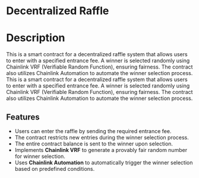 # Decentralized Raffle



# Description

This is a smart contract for a decentralized raffle system that allows users to enter with a specified entrance fee. A winner is selected randomly using Chainlink VRF (Verifiable Random Function), ensuring fairness. The contract also utilizes Chainlink Automation to automate the winner selection process.
This is a smart contract for a decentralized raffle system that allows users to enter with a specified entrance fee. A winner is selected randomly using Chainlink VRF (Verifiable Random Function), ensuring fairness. The contract also utilizes Chainlink Automation to automate the winner selection process.


## Features
- Users can enter the raffle by sending the required entrance fee.
- The contract restricts new entries during the winner selection process.
- The entire contract balance is sent to the winner upon selection.
- Implements **Chainlink VRF** to generate a provably fair random number for winner selection.
- Uses **Chainlink Automation** to automatically trigger the winner selection based on predefined conditions.


